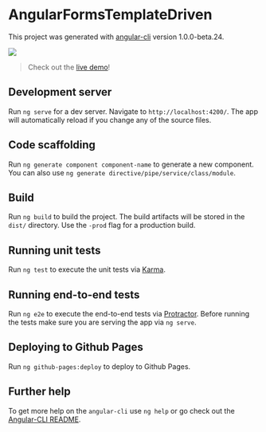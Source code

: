 # AngularFormsTemplateDriven

This project was generated with [angular-cli](https://github.com/angular/angular-cli) version 1.0.0-beta.24.

<a href="https://aserputko.github.io//angular-forms-template-driven" target="_blank"><img src="https://aserputko.github.io/angular-forms-template-driven/assets/images/demo.png"></a>

> Check out the [live demo](https://aserputko.github.io//angular-forms-template-driven)!

## Development server
Run `ng serve` for a dev server. Navigate to `http://localhost:4200/`. The app will automatically reload if you change any of the source files.

## Code scaffolding

Run `ng generate component component-name` to generate a new component. You can also use `ng generate directive/pipe/service/class/module`.

## Build

Run `ng build` to build the project. The build artifacts will be stored in the `dist/` directory. Use the `-prod` flag for a production build.

## Running unit tests

Run `ng test` to execute the unit tests via [Karma](https://karma-runner.github.io).

## Running end-to-end tests

Run `ng e2e` to execute the end-to-end tests via [Protractor](http://www.protractortest.org/).
Before running the tests make sure you are serving the app via `ng serve`.

## Deploying to Github Pages

Run `ng github-pages:deploy` to deploy to Github Pages.

## Further help

To get more help on the `angular-cli` use `ng help` or go check out the [Angular-CLI README](https://github.com/angular/angular-cli/blob/master/README.md).
